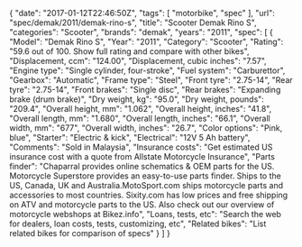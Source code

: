 {
    "date": "2017-01-12T22:46:50Z",
    "tags": [
        "motorbike",
        "spec"
    ],
    "url": "spec\/demak\/2011\/demak-rino-s",
    "title": "Scooter Demak Rino S",
    "categories": "Scooter",
    "brands": "demak",
    "years": "2011",
    "spec": [
        {
            "Model": "Demak Rino S",
            "Year": "2011",
            "Category": "Scooter",
            "Rating": "59.6 out of 100. Show full rating and compare with other bikes",
            "Displacement, ccm": "124.00",
            "Displacement, cubic inches": "7.57",
            "Engine type": "Single cylinder, four-stroke",
            "Fuel system": "Carburettor",
            "Gearbox": "Automatic",
            "Frame type": "Steel",
            "Front tyre": "2.75-14",
            "Rear tyre": "2.75-14",
            "Front brakes": "Single disc",
            "Rear brakes": "Expanding brake (drum brake)",
            "Dry weight, kg": "95.0",
            "Dry weight, pounds": "209.4",
            "Overall height, mm": "1.062",
            "Overall height, inches": "41.8",
            "Overall length, mm": "1.680",
            "Overall length, inches": "66.1",
            "Overall width, mm": "677",
            "Overall width, inches": "26.7",
            "Color options": "Pink, blue",
            "Starter": "Electric & kick",
            "Electrical": "12V 5 Ah battery",
            "Comments": "Sold in Malaysia",
            "Insurance costs": "Get estimated US insurance cost with a quote from Allstate Motorcycle Insurance",
            "Parts finder": "Chaparral provides online schematics & OEM parts for the US.   Motorcycle Superstore provides an easy-to-use parts finder. Ships to the US, Canada, UK and Australia.MotoSport.com ships motorcycle parts and accessories to most countries.    Sixity.com has low prices and free shipping on ATV and motorcycle parts to the US. Also check out our overview of motorcycle webshops at Bikez.info",
            "Loans, tests, etc": "Search the web for dealers, loan costs, tests, customizing, etc",
            "Related bikes": "List related bikes for comparison of specs"
        }
    ]
}